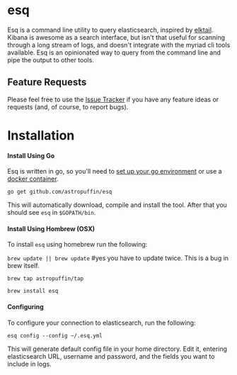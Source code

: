 # esq

Esq is a command line utility to query elasticsearch, inspired by [elktail](https://github.com/knes1/elktail). Kibana is awesome as a search interface, but isn't that useful for scanning through a long stream of logs, and doesn't integrate with the myriad cli tools available. Esq is an opinionated way to query from the command line and pipe the output to other tools.

## Feature Requests

Please feel free to use the [Issue Tracker](https://github.com/astropuffin/esq/issues) if you have any feature ideas or requests (and, of course, to report bugs).

# Installation

#### Install Using Go

Esq is written in go, so you'll need to [set up your go environment](https://golang.org/doc/install) or use a [docker container](https://hub.docker.com/r/library/golang).

`go get github.com/astropuffin/esq`

This will automatically download, compile and install the tool.
After that you should see `esq` in `$GOPATH/bin`.

#### Install Using Hombrew (OSX)

To install `esq` using homebrew run the following:

`brew update || brew update` #yes you have to update twice. This is a bug in brew itself.

`brew tap astropuffin/tap`

`brew install esq`


#### Configuring

To configure your connection to elasticsearch, run the following:

`esq config --config ~/.esq.yml`

This will generate default config file in your home directory. Edit it, entering elasticsearch URL, username and password, and the fields you want to include in logs. 
